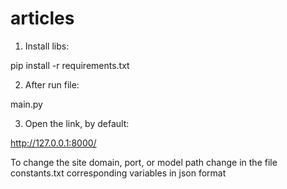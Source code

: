 # articles
1) Install libs:

pip install -r requirements.txt

2) After run file:

main.py

3) Open the link, by default:

http://127.0.0.1:8000/

To change the site domain, port, or model path
change in the file constants.txt corresponding variables in json format